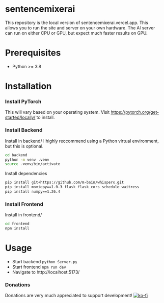 # sentencemixerai
This repository is the local version of sentencemixerai.vercel.app. This allows you to run the site and server on your own hardware.
The AI server can run on either CPU or GPU, but expect much faster results on GPU.

# Prerequisites
- Python >= 3.8

# Installation

### Install PyTorch
This will vary based on your operating system. Visit https://pytorch.org/get-started/locally/ to install.

### Install Backend
Install in backend/
I highly reccommend using a Python virtual environment, but this is optional.
```bash
cd backend
python -m venv .venv
source .venv/bin/activate
```
Install dependencies
```bash
pip install git+https://github.com/m-bain/whisperx.git
pip install moviepy==1.0.3 flask flask_cors schedule waitress
pip install numpy==1.26.4
```

### Install Frontend
Install in frontend/
```bash
cd frontend
npm install
```

# Usage
- Start backend `python Server.py`
- Start frontend `npm run dev`
- Navigate to http://localhost:5173/ 

### Donations
Donations are very much appreciated to support development!
[![ko-fi](https://ko-fi.com/img/githubbutton_sm.svg)](https://ko-fi.com/E1E616MPXB)

